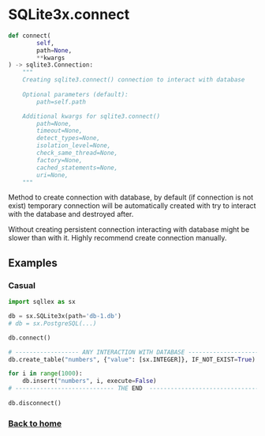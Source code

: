 # SQLite3x.connect

```python
def connect(
        self,
        path=None,
        **kwargs
) -> sqlite3.Connection:
    """
    Creating sqlite3.connect() connection to interact with database
    
    Optional parameters (default):
        path=self.path

    Additional kwargs for sqlite3.connect()
        path=None,
        timeout=None,
        detect_types=None,
        isolation_level=None,
        check_same_thread=None,
        factory=None,
        cached_statements=None,
        uri=None,
    """
```

Method to create connection with database, by default (if connection is not exist) temporary connection will
be automatically created with try to interact with the database and destroyed after. 

Without creating persistent connection interacting with database might be slower than with it. 
Highly recommend create connection manually.


## Examples

### Casual

```python
import sqllex as sx

db = sx.SQLite3x(path='db-1.db')
# db = sx.PostgreSQL(...)

db.connect()

# ------------------ ANY INTERACTION WITH DATABASE -----------------------
db.create_table("numbers", {"value": [sx.INTEGER]}, IF_NOT_EXIST=True)

for i in range(1000):
    db.insert("numbers", i, execute=False)
# ---------------------------- THE END  ----------------------------------
    
db.disconnect()
```
<!--
### Recommended

```python
import sqllex as sx

db = sx.SQLite3x(path='db-1.db')
# db = sx.PostgreSQL(...)

db = SQLite3x('db-1', init_connection=False)

with db.connect() as conn:
    db.create_table("numbers", {"value": [sx.INTEGER]}, IF_NOT_EXIST=True)

    for i in range(1000):
        db.insert("numbers", i, execute=False)

```
-->

### [Back to home](README.md)